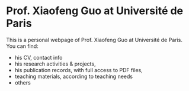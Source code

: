 # Prof. Xiaofeng Guo at Université de Paris
This is a personal webpage of Prof. Xiaofeng Guo at Université de Paris. 
You can find: 
- his CV, contact info
- his research activities & projects, 
- his publication records, with full access to PDF files, 
- teaching materials, according to teaching needs
- others 

